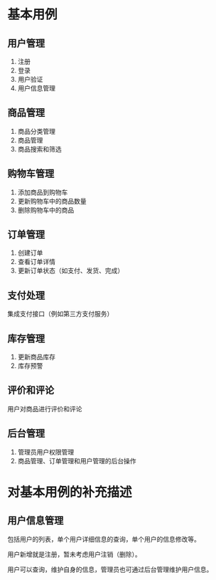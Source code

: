 # 基本用例

## 用户管理

1. 注册
2. 登录
3. 用户验证
4. 用户信息管理

## 商品管理

1. 商品分类管理
2. 商品管理
3. 商品搜索和筛选

## 购物车管理

1. 添加商品到购物车
2. 更新购物车中的商品数量
3. 删除购物车中的商品

## 订单管理

1. 创建订单
2. 查看订单详情
3. 更新订单状态（如支付、发货、完成）

## 支付处理

集成支付接口（例如第三方支付服务）

## 库存管理

1. 更新商品库存
2. 库存预警

## 评价和评论

用户对商品进行评价和评论

## 后台管理

1. 管理员用户权限管理
2. 商品管理、订单管理和用户管理的后台操作

# 对基本用例的补充描述

## 用户信息管理

包括用户的列表，单个用户详细信息的查询，单个用户的信息修改等。

用户新增就是注册，暂未考虑用户注销（删除）。

用户可以查询，维护自身的信息，管理员也可通过后台管理维护用户信息。